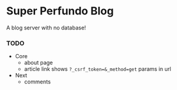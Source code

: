 # Super Perfundo Blog

A blog server with no database!

### TODO
- Core
  * about page
  * article link shows `?_csrf_token=&_method=get` params in url
- Next
  * comments

